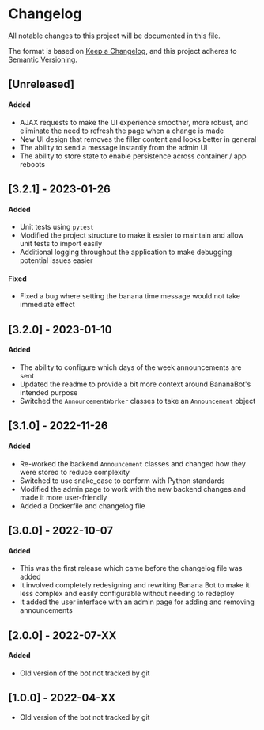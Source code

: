 # Changelog

All notable changes to this project will be documented in this file.

The format is based on [Keep a Changelog](https://keepachangelog.com/en/1.0.0/),
and this project adheres to [Semantic Versioning](https://semver.org/spec/v2.0.0.html).

## [Unreleased]

#### Added
- AJAX requests to make the UI experience smoother, more robust, and eliminate the need to refresh the page when a change is made
- New UI design that removes the filler content and looks better in general
- The ability to send a message instantly from the admin UI
- The ability to store state to enable persistence across container / app reboots

## [3.2.1] - 2023-01-26

#### Added
- Unit tests using `pytest`
- Modified the project structure to make it easier to maintain and allow unit tests to import easily
- Additional logging throughout the application to make debugging potential issues easier

#### Fixed
- Fixed a bug where setting the banana time message would not take immediate effect

## [3.2.0] - 2023-01-10

#### Added
- The ability to configure which days of the week announcements are sent
- Updated the readme to provide a bit more context around BananaBot's intended purpose
- Switched the `AnnouncementWorker` classes to take an `Announcement` object 

## [3.1.0] - 2022-11-26

#### Added
- Re-worked the backend `Announcement` classes and changed how they were stored to reduce complexity
- Switched to use snake_case to conform with Python standards
- Modified the admin page to work with the new backend changes and made it more user-friendly
- Added a Dockerfile and changelog file

## [3.0.0] - 2022-10-07

#### Added
- This was the first release which came before the changelog file was added
- It involved completely redesigning and rewriting Banana Bot to make it less complex and easily configurable without needing to redeploy
- It added the user interface with an admin page for adding and removing announcements

## [2.0.0] - 2022-07-XX

#### Added
- Old version of the bot not tracked by git

## [1.0.0] - 2022-04-XX
- Old version of the bot not tracked by git